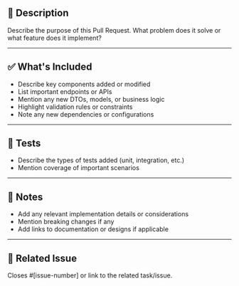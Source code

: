 ## 📄 Description

Describe the purpose of this Pull Request. What problem does it solve or what feature does it implement?

---

## ✅ What's Included

- Describe key components added or modified
- List important endpoints or APIs
- Mention any new DTOs, models, or business logic
- Highlight validation rules or constraints
- Note any new dependencies or configurations

---

## 🧪 Tests

- Describe the types of tests added (unit, integration, etc.)
- Mention coverage of important scenarios

---

## 📌 Notes

- Add any relevant implementation details or considerations
- Mention breaking changes if any
- Add links to documentation or designs if applicable

---

## 🎯 Related Issue

Closes #[issue-number] or link to the related task/issue.
